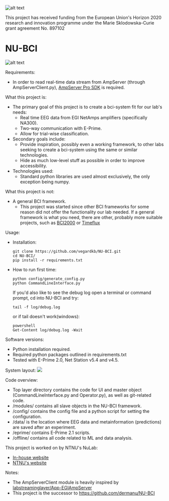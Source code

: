 
![alt text](https://github.com/NuLab-NTNU/NU-BCI/blob/master/images/infant%20with%20hood.png)

This project has received funding from the European Union's Horizon 2020 research and innovation programme under the Marie Sklodowska-Curie grant agreement No. 897102

# NU-BCI
![alt text](https://github.com/NuLab-NTNU/NU-BCI/blob/master/images/Horizon-H2020-logo.jpeg)

Requirements:
  - In order to read real-time data stream from AmpServer (through AmpServerClient.py), [AmpServer Pro SDK](https://www.egi.com/images/stories/placards/ASProSDK_v21_ugid_8409500-57_20181029.pdf) is required.
 
What this project is:
  - The primary goal of this project is to create a bci-system fit for our lab's needs:
    * Real time EEG data from EGI NetAmps amplifiers (specifically NA300).
    * Two-way communication with E-Prime.
    * Allow for trial-wise classification.
  - Secondary goals include:
    * Provide inspiration, possibly even a working framework, to other labs seeking to create a bci-system using the same or similar technologies.
    * Hide as much low-level stuff as possible in order to improve accessibility.
  - Technologies used:
    * Standard python libraries are used almost exclusively, the only exception being numpy.
 
What this project is not:
  - A general BCI framework.
    * This project was started since other BCI frameworks for some reason did not offer the functionality our lab needed. If a general framework is what you need, there are other, probably more suitable projects, such as [BCI2000](https://www.bci2000.org/mediawiki/index.php/Main_Page) or [Timeflux](https://timeflux.io/)
 
 Usage:
  - Installation:
    ```
    git clone https://github.com/vegardkb/NU-BCI.git
    cd NU-BCI/
    pip install -r requirements.txt
    ```
  - How to run first time:
    ```
    python config/generate_config.py
    python CommandLineInterface.py
    ```
    If you'd also like to see the debug log open a terminal or command prompt, cd into NU-BCI and try:
    ```
    tail -f log/debug.log
    ```
    or if tail doesn't work(windows):
    ```
    powershell
    Get-Content log/debug.log -Wait
    ```
Software versions:
  - Python installation required.
  - Required python packages outlined in requirements.txt
  - Tested with E-Prime 2.0, Net Station v5.4 and v4.5.
  
System layout:
[![](https://mermaid.ink/img/pako:eNqNkstqwzAQRX9FaB0vuujLhULimLSLloKzs7NQrXEiooeRR4UQ598rW86DhIC1GuaembmIu6el4UBjuras3pDlvNDEv0WeRj9WKFiRKHpvMxTKSdGSWf7hFNOrQM3zNF2QqaqlqATYwHYtzpC1JM29lIH981IYSHuiNLoSa2cZCqOblgw3k148jZBScb9j8NNrSyuYJAqQhQNJ_u2iWfK5ulxwvj_NS8maJni7NHBGktCeXbUHR9NgV1bEOKwdnvjkRlgUOkhS6G2GOwnkgTRozRZiC3xSGmlsV71dY4_jsKdx2PM47OWI_UoHA9eVN-DrfZBOqAKrmOA-PvtusKC4AQUFjX3JoWJOYkELffCoq_3XQsoFGkvjiskGJpQ5NNlOlzRG69cP0Fwwn0Z1bEI_8xVi2qf18A8JNeRm?type=png)](https://mermaid.live/edit#pako:eNqNkstqwzAQRX9FaB0vuujLhULimLSLloKzs7NQrXEiooeRR4UQ598rW86DhIC1GuaembmIu6el4UBjuras3pDlvNDEv0WeRj9WKFiRKHpvMxTKSdGSWf7hFNOrQM3zNF2QqaqlqATYwHYtzpC1JM29lIH981IYSHuiNLoSa2cZCqOblgw3k148jZBScb9j8NNrSyuYJAqQhQNJ_u2iWfK5ulxwvj_NS8maJni7NHBGktCeXbUHR9NgV1bEOKwdnvjkRlgUOkhS6G2GOwnkgTRozRZiC3xSGmlsV71dY4_jsKdx2PM47OWI_UoHA9eVN-DrfZBOqAKrmOA-PvtusKC4AQUFjX3JoWJOYkELffCoq_3XQsoFGkvjiskGJpQ5NNlOlzRG69cP0Fwwn0Z1bEI_8xVi2qf18A8JNeRm)

Code overview:
  - Top layer directory contains the code for UI and master object (CommandLineInterface.py and Operator.py), as well as git-related code.
  - /modules/ contains all slave objects in the NU-BCI framework.
  - /config/ contains the config file and a python script for setting the configuration.
  - /data/ is the location where EEG data and metainformation (predictions) are saved after an experiment.
  - /eprime/ contains E-Prime 2.1 scripts.
  - /offline/ contains all code related to ML and data analysis.

This project is worked on by NTNU's NuLab:
  - [In-house website](https://nulab-ntnu.github.io/)
  - [NTNU's website](https://www.ntnu.edu/psychology/nulab)
  
Notes:
  - The AmpServerClient module is heavily inspired by [labstreaminglayer/App-EGIAmpServer](https://github.com/labstreaminglayer/App-EGIAmpServer)
  - This project is the successor to https://github.com/dermanu/NU-BCI
